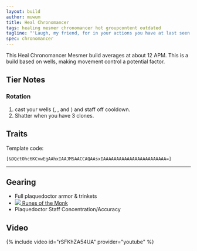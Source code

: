 ```yaml
---
layout: build
author: muwum
title: Heal Chronomancer
tags: healing mesmer chronomancer hot groupcontent outdated
tagline: "'Laugh, my friend, for in your actions you have at last seen behind the mask.'<br/>-- Keeper of Illusion"
spec: chronomancer
---
```


This Heal Chronomancer Mesmer build averages at about 12 APM. This is a build based on wells, making movement control a potential factor.

## Tier Notes

### Rotation
1. cast your wells (<span data-aw2-key="6" data-aw2-skill="30305"></span>, <span data-aw2-key="7" data-aw2-skill="29856"></span>, <span data-aw2-key="8" data-aw2-skill="29526"></span> and <span data-aw2-key="0" data-aw2-skill="30359"></span>) and staff <span data-aw2-key="5" data-aw2-skill="10169"></span> off cooldown.
2. Shatter <span data-aw2-key="F3" data-aw2-skill="56873"></span> when you have 3 clones.

## Traits

Template code:

`[&DQctOhc6KCvwEgAAhxIAAJMSAACCAQAAsxIAAAAAAAAAAAAAAAAAAAAAAAA=]`

---

<div
  data-armory-embed='skills'
  data-armory-ids='30305,29856,29526,10247,30359'
>
</div>
<div
  data-armory-embed='specializations'
  data-armory-ids='45,23,40'
  data-armory-45-traits='675,668,1687'
  data-armory-23-traits='738,740,752'
  data-armory-40-traits='1987,1913,2022'
>
</div>

## Gearing

- Full plaquedoctor armor & trinkets
- [![](https://wiki.guildwars2.com/images/1/18/Superior_Rune_of_the_Monk.png/27px-Superior_Rune_of_the_Monk.png) Runes of the Monk](https://wiki.guildwars2.com/wiki/Superior_Rune_of_the_Monk)
- Plaquedoctor Staff Concentration/Accuracy


## Video
{% include video id="rSFKhZA54UA" provider="youtube" %}

